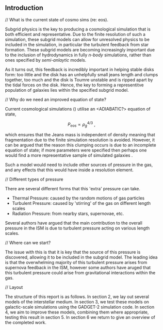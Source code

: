 Introduction
------------

// What is the current state of cosmo sims (re: eos).

Subgrid physics is the key to producing a cosmological simulation that is both efficient and representative. Due to the finite resolution of such a simulation, these subgrid models can allow for unresolved physics to be included in the simulation, in particular the turbulent feedback from star formation. These subgrid models are becoming increasingly important due to the inclusion of hydrodynamics in fully *n-body* simulations, rather than ones specified by *semi-anlaytic* models.

As it turns out, this feedback is incredibly important in helping stable disks form: too little and the disk has an unhelpfully small jeans length and clumps together, too much and the disk is Toumre unstable and is ripped apart by the tidal forces on the disk. Hence, the key to forming a representitve population of galaxies lies within the specified subgrid model.

// Why do we need an improved equation of state?

Current cosmological simulations (<REFERNECES>) utilise an <ADIABATIC?> equation of state,

$$
	P_{eos} \propto \rho_g^{4/3}~,
$$

which ensures that the Jeans mass is independent of density meaning that fragmentation due to the finite simulation resolution is avoided. However, it can be argued that the reason this clumping occurs is due to an incomplete equation of state; if more parameters were specified then perhaps one would find a more representative sample of simulated galaxies <REFERENCES>.

Such a model would need to include other sources of pressure in the gas, and any effects that this would have inside a resolution element.

// Different types of pressure

There are several different forms that this 'extra' pressure can take.

+ Thermal Pressure: caused by the random motions of gas particles
+ Turbulent Pressure: caused by 'stirring' of the gas on different length scales
+ Radiation Pressure: from nearby stars, supernovae, etc.

Several authors <REFERNECES> have argued that the main contribution to the overall pressure in the ISM is due to turbulent pressure acting on various length scales.

// Where can we start?

The issue with this is that it is key that the source of this pressure is discovered, allowing it to be included in the subgrid model. The leading idea is that the overwhelming majority of this turbulent pressure arises from supernova feedback in the ISM, however some authors <REFERENCES> have aruged that this turbulent pressure could arise from gravitational interactions within the gas.

// Layout

The structure of this report is as follows. In section 2, we lay out several models of the interstellar medium. In section 3, we test these models on galactic-scale simulations using the GADGET-2 simulation code. In section 4, we aim to improve these models, combining them where appropriate, testing this result in section 5. In section 6 we return to give an overview of the completed work.
